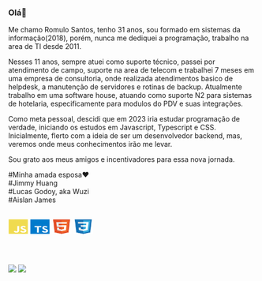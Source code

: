 ### Olá👋


Me chamo Romulo Santos, tenho 31 anos, sou formado em sistemas da informação(2018), porém, nunca me dediquei a programação, trabalho na area de TI desde 2011.

Nesses 11 anos, sempre atuei como suporte técnico, passei por atendimento de campo, suporte na area de telecom e trabalhei 7 meses em uma empresa de consultoria, onde realizada atendimentos basico de helpdesk, a manutenção de servidores e rotinas de backup.
Atualmente trabalho em uma software house, atuando como suporte N2 para sistemas de hotelaria, especificamente para modulos do PDV e suas integrações.

Como meta pessoal, descidi que em 2023 iria estudar programação de verdade, iniciando os estudos em Javascript, Typescript e CSS.
Inicialmente, flerto com a ideia de ser um desenvolvedor backend, mas, veremos onde meus conhecimentos irão me levar.

Sou grato aos meus amigos e incentivadores para essa nova jornada.

#Minha amada esposa❤<br>
#Jimmy Huang <br>
#Lucas  Godoy, aka Wuzi<br>
#Aislan James


<div style="display: inline_block"><br>
  <img align="center" alt="Romulo-Js" height="30" width="40" src="https://raw.githubusercontent.com/devicons/devicon/master/icons/javascript/javascript-plain.svg">
  <img align="center" alt="Romulo-Ts" height="30" width="40" src="https://raw.githubusercontent.com/devicons/devicon/master/icons/typescript/typescript-plain.svg">
  <img align="center" alt="Romulo-HTML" height="30" width="40" src="https://raw.githubusercontent.com/devicons/devicon/master/icons/html5/html5-original.svg">
  <img align="center" alt="Romulo-CSS" height="30" width="40" src="https://raw.githubusercontent.com/devicons/devicon/master/icons/css3/css3-original.svg">
  
</div>

<br><br>

 
<div> 
  <a href = "mailto:rmlsilva.dev@gmail.com"><img src="https://img.shields.io/badge/-Gmail-%23333?style=for-the-badge&logo=gmail&logoColor=white" target="_blank"></a>
  <a href="https://www.linkedin.com/in/romulo-santos-da-silva-6821b84b/" target="_blank"><img src="https://img.shields.io/badge/-LinkedIn-%230077B5?style=for-the-badge&logo=linkedin&logoColor=white" target="_blank"></a> 
</div>




<!--
**rmlsilva/rmlsilva** is a ✨ _special_ ✨ repository because its `README.md` (this file) appears on your GitHub profile.

Here are some ideas to get you started:

- 🔭 I’m currently working on ...
- 🌱 I’m currently learning ...
- 👯 I’m looking to collaborate on ...
- 🤔 I’m looking for help with ...
- 💬 Ask me about ...
- 📫 How to reach me: ...
- 😄 Pronouns: ...
- ⚡ Fun fact: ...

  <img align="center" alt="Romulo-React" height="30" width="40" src="https://raw.githubusercontent.com/devicons/devicon/master/icons/react/react-original.svg">

<img align="center" alt="Romulo-Python" height="30" width="40" src="https://raw.githubusercontent.com/devicons/devicon/master/icons/python/python-original.svg">
<img align="center" alt="Romulo-Csharp" height="30" width="40" src="https://raw.githubusercontent.com/devicons/devicon/master/icons/csharp/csharp-original.svg">

-->
